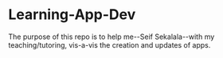 # Learning-App-Dev

The purpose of this repo is to help me--Seif Sekalala--with my teaching/tutoring, vis-a-vis the creation and updates of apps.
